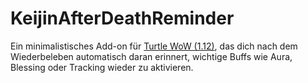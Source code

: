 # KeijinAfterDeathReminder
Ein minimalistisches Add-on für [Turtle WoW (1.12)](https://turtle-wow.org), das dich nach dem Wiederbeleben automatisch daran erinnert, wichtige Buffs wie Aura, Blessing oder Tracking wieder zu aktivieren.
